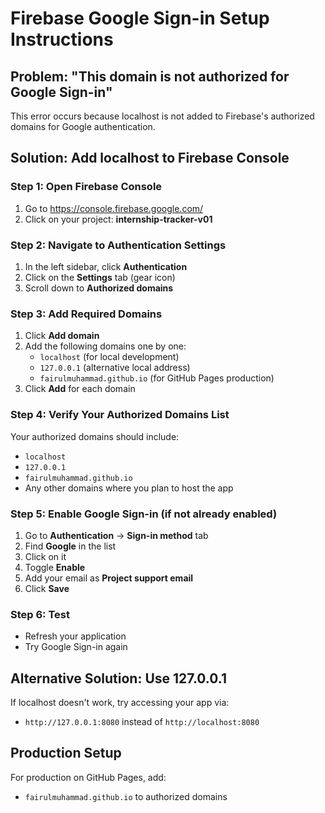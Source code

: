 # Firebase Google Sign-in Setup Instructions

## Problem: "This domain is not authorized for Google Sign-in"

This error occurs because localhost is not added to Firebase's authorized domains for Google authentication.

## Solution: Add localhost to Firebase Console

### Step 1: Open Firebase Console
1. Go to https://console.firebase.google.com/
2. Click on your project: **internship-tracker-v01**

### Step 2: Navigate to Authentication Settings
1. In the left sidebar, click **Authentication**
2. Click on the **Settings** tab (gear icon)
3. Scroll down to **Authorized domains**

### Step 3: Add Required Domains
1. Click **Add domain**
2. Add the following domains one by one:
   - `localhost` (for local development)
   - `127.0.0.1` (alternative local address)
   - `fairulmuhammad.github.io` (for GitHub Pages production)
3. Click **Add** for each domain

### Step 4: Verify Your Authorized Domains List
Your authorized domains should include:
- `localhost`
- `127.0.0.1`
- `fairulmuhammad.github.io`
- Any other domains where you plan to host the app

### Step 5: Enable Google Sign-in (if not already enabled)
1. Go to **Authentication** → **Sign-in method** tab
2. Find **Google** in the list
3. Click on it
4. Toggle **Enable**
5. Add your email as **Project support email**
6. Click **Save**

### Step 6: Test
- Refresh your application
- Try Google Sign-in again

## Alternative Solution: Use 127.0.0.1
If localhost doesn't work, try accessing your app via:
- `http://127.0.0.1:8080` instead of `http://localhost:8080`

## Production Setup
For production on GitHub Pages, add:
- `fairulmuhammad.github.io` to authorized domains
